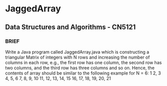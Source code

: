 <h1>JaggedArray</h1>
<h2<Univeristy of East London</h2>
<h2>Data Structures and Algorithms - CN5121</h2>

<h3>BRIEF</h3>
Write a Java program called JaggedArray.java which is constructing a triangular Matrix of integers with N rows and increasing the number of columns in each row, e.g., the first row has one column, the second row has two columns, and the third row has three columns and so on. Hence, the contents of array should be similar to the following example for N = 6:
1
2, 3
4, 5, 6
7, 8, 9, 10
11, 12, 13, 14, 15
16, 17, 18, 19, 20, 21

